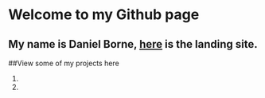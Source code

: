 # Welcome to my Github page

## My name is Daniel Borne, [here](src/index.html) is the landing site.

##View some of my projects here

1.
2.
